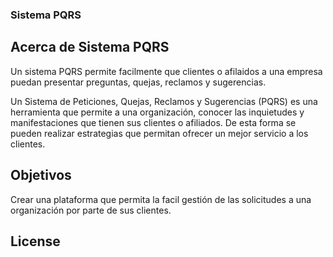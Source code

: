 <!--<p align="center"><img src="https://laravel.com/assets/img/components/logo-laravel.svg"></p>-->
<p align="center"><h3>Sistema PQRS</h3></p>

<p align="center">
<!-- <a href="https://travis-ci.org/laravel/framework"><img src="https://travis-ci.org/laravel/framework.svg" alt="Build Status"></a>
<a href="https://packagist.org/packages/laravel/framework"><img src="https://poser.pugx.org/laravel/framework/d/total.svg" alt="Total Downloads"></a>
<a href="https://packagist.org/packages/laravel/framework"><img src="https://poser.pugx.org/laravel/framework/v/stable.svg" alt="Latest Stable Version"></a>
<a href="https://packagist.org/packages/laravel/framework"><img src="https://poser.pugx.org/laravel/framework/license.svg" alt="License"></a>
</p> -->

## Acerca de Sistema PQRS
Un sistema PQRS permite facilmente que clientes o afilaidos a una empresa puedan presentar preguntas, quejas, reclamos y sugerencias.

Un Sistema de Peticiones, Quejas, Reclamos y Sugerencias (PQRS) es una herramienta que permite a una organización, conocer las inquietudes y manifestaciones que tienen sus clientes o afiliados. De esta forma se pueden realizar estrategias que permitan ofrecer un mejor servicio a los clientes.


## Objetivos
Crear una plataforma que permita la facil gestión de las solicitudes a una organización por parte de sus clientes.

## License
